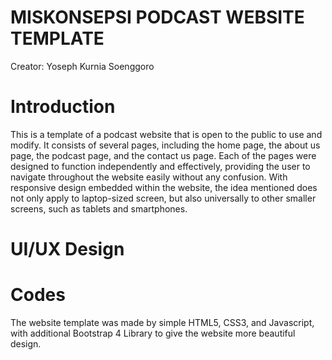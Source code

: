 # MISKONSEPSI PODCAST WEBSITE TEMPLATE

Creator: Yoseph Kurnia Soenggoro


# Introduction
This is a template of a podcast website that is open to the public to use and modify. It consists of several pages, including the home page, the about us page, the podcast page, and the contact us page. Each of the pages were designed to function independently and effectively, providing the user to navigate throughout the website easily without any confusion. With responsive design embedded within the website, the idea mentioned does not only apply to laptop-sized screen, but also universally to other smaller screens, such as tablets and smartphones. 

# UI/UX Design



# Codes
The website template was made by simple HTML5, CSS3, and Javascript, with additional Bootstrap 4 Library to give the website more beautiful design.
